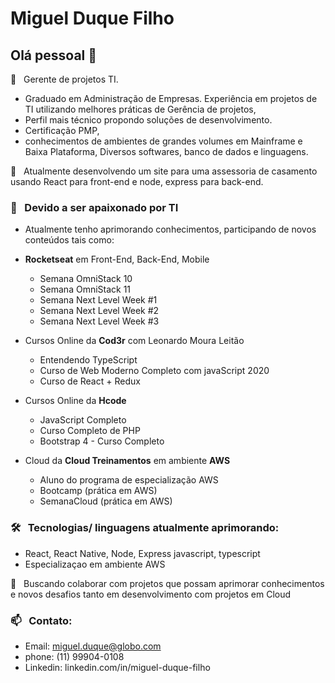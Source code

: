 
<!--
**MiguelDuqueFilho/MiguelDuqueFilho** is a ✨ _special_ ✨ repository because its `README.md` (this file) appears on your GitHub profile.

Here are some ideas to get you started:

- 🔭 I’m currently working on ...
- 🌱 Atualmente aprimorando conhecimentos em Front-End, Back-End, Mobile 
- 👯 I’m looking to collaborate on ...
- 🤔 I’m looking for help with ...
- 💬 
- 📫 How to reach me: ...
- 😄 Pronouns: ...
- ⚡ Fun fact: ...
-->
# Miguel Duque Filho

## Olá pessoal 👋

💬 &nbsp; Gerente de projetos TI. 
- Graduado em Administração de Empresas. 
Experiência em projetos de TI utilizando melhores práticas de Gerência de projetos, 
- Perfil mais técnico propondo soluções de desenvolvimento. 
- Certificação PMP, 
- conhecimentos de ambientes de grandes volumes em Mainframe e Baixa Plataforma, 
Diversos softwares, banco de dados e linguagens. 


🔭 &nbsp; Atualmente desenvolvendo um site para uma assessoria de casamento usando React para front-end e node, express para back-end.

### 🌱 &nbsp; Devido a ser apaixonado por TI 

- Atualmente tenho aprimorando conhecimentos, participando de novos conteúdos tais como: 

- **Rocketseat** em Front-End, Back-End, Mobile
  - Semana OmniStack 10  
  - Semana OmniStack 11        
  - Semana Next Level Week #1       
  - Semana Next Level Week #2    
  - Semana Next Level Week #3    

- Cursos Online da **Cod3r** com Leonardo Moura Leitão
   - Entendendo TypeScript
   - Curso de Web Moderno Completo com javaScript 2020 
   - Curso de React + Redux 
   
- Cursos Online da **Hcode** 
   - JavaScript Completo
   - Curso  Completo de PHP 
   - Bootstrap 4 - Curso Completo

- Cloud da **Cloud Treinamentos** em ambiente **AWS**
   - Aluno do programa de especialização AWS
   - Bootcamp (prática em AWS)
   - SemanaCloud (prática em AWS) 

### 🛠  &nbsp; Tecnologias/ linguagens atualmente aprimorando:
  - React, React Native, Node, Express javascript, typescript 
  - Especializaçao em ambiente AWS   

👯 &nbsp; Buscando colaborar com projetos que possam aprimorar conhecimentos 
  e novos desafios tanto em desenvolvimento com projetos em Cloud
  
### 📫 &nbsp; Contato: 
  - Email: miguel.duque@globo.com
  - phone: (11) 99904-0108
  - Linkedin: linkedin.com/in/miguel-duque-filho
